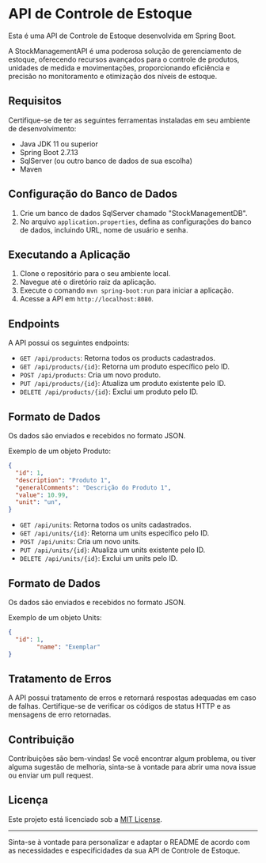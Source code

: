  

# API de Controle de Estoque

Esta é uma API de Controle de Estoque desenvolvida em Spring Boot.

A StockManagementAPI é uma poderosa solução de gerenciamento de estoque, oferecendo recursos avançados para o controle de produtos, unidades de medida e movimentações, proporcionando eficiência e precisão no monitoramento e otimização dos níveis de estoque.

## Requisitos

Certifique-se de ter as seguintes ferramentas instaladas em seu ambiente de desenvolvimento:

- Java JDK 11 ou superior
- Spring Boot 2.7.13
- SqlServer (ou outro banco de dados de sua escolha)
- Maven

## Configuração do Banco de Dados

1. Crie um banco de dados SqlServer chamado "StockManagementDB".
2. No arquivo `application.properties`, defina as configurações do banco de dados, incluindo URL, nome de usuário e senha.

## Executando a Aplicação

1. Clone o repositório para o seu ambiente local.
2. Navegue até o diretório raiz da aplicação.
3. Execute o comando `mvn spring-boot:run` para iniciar a aplicação.
4. Acesse a API em `http://localhost:8080`.

## Endpoints

A API possui os seguintes endpoints:

- `GET /api/products`: Retorna todos os products cadastrados.
- `GET /api/products/{id}`: Retorna um produto específico pelo ID.
- `POST /api/products`: Cria um novo produto.
- `PUT /api/products/{id}`: Atualiza um produto existente pelo ID.
- `DELETE /api/products/{id}`: Exclui um produto pelo ID.

## Formato de Dados

Os dados são enviados e recebidos no formato JSON.

Exemplo de um objeto Produto:

```json
{
  "id": 1,
  "description": "Produto 1",
  "generalComments": "Descrição do Produto 1",
  "value": 10.99,
  "unit": "un", 
}
```


- `GET /api/units`: Retorna todos os units cadastrados.
- `GET /api/units/{id}`: Retorna um units específico pelo ID.
- `POST /api/units`: Cria um novo units.
- `PUT /api/units/{id}`: Atualiza um units existente pelo ID.
- `DELETE /api/units/{id}`: Exclui um units pelo ID.

## Formato de Dados

Os dados são enviados e recebidos no formato JSON.

Exemplo de um objeto Units:

```json
{
  "id": 1,
		"name": "Exemplar"
}
```

## Tratamento de Erros

A API possui tratamento de erros e retornará respostas adequadas em caso de falhas. Certifique-se de verificar os códigos de status HTTP e as mensagens de erro retornadas.

## Contribuição

Contribuições são bem-vindas! Se você encontrar algum problema, ou tiver alguma sugestão de melhoria, sinta-se à vontade para abrir uma nova issue ou enviar um pull request.

## Licença

Este projeto está licenciado sob a [MIT License](https://opensource.org/licenses/MIT).

---

Sinta-se à vontade para personalizar e adaptar o README de acordo com as necessidades e especificidades da sua API de Controle de Estoque.